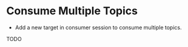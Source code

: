 # Consume Multiple Topics

- Add a new target in consumer session to consume multiple topics.

TODO
